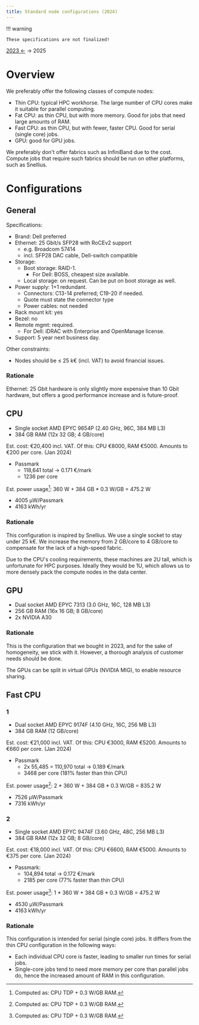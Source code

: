 ```yaml
---
title: Standard node configurations (2024)
---
```


!!! warning

    These specifications are not finalized!

[2023 ←](standard_configs_2023.md) → 2025

# Overview

We preferably offer the following classes of compute nodes:

- Thin CPU: typical HPC workhorse.  The large number of CPU cores make it suitable for parallel computing.
- Fat CPU: as thin CPU, but with more memory.  Good for jobs that need large amounts of RAM.
- Fast CPU: as thin CPU, but with fewer, faster CPU.  Good for serial (single core) jobs.
- GPU: good for GPU jobs.

We preferably don't offer fabrics such as InfiniBand due to the cost.  Compute jobs that require such fabrics should be run on other platforms, such as Snellius.

# Configurations

## General

Specifications:

- Brand: Dell preferred
- Ethernet: 25 Gbit/s SFP28 with RoCEv2 support
    - e.g. Broadcom 57414
    - incl. SFP28 DAC cable, Dell-switch compatible
- Storage:
    - Boot storage: RAID-1.
        - For Dell: BOSS, cheapest size available.
    - Local storage: on request.  Can be put on boot storage as well.
- Power supply: 1+1 redundant.
    - Connectors: C13-14 preferred; C19-20 if needed.
    - Quote must state the connector type
    - Power cables: not needed
- Rack mount kit: yes
- Bezel: no
- Remote mgmt: required.
    - For Dell: iDRAC with Enterprise and OpenManage license.
- Support: 5 year next business day.

Other constraints:

- Nodes should be ≤ 25 k€ (incl. VAT) to avoid financial issues.

### Rationale

Ethernet: 25 Gbit hardware is only slightly more expensive than 10 Gbit
hardware, but offers a good performance increase and is future-proof.

## CPU

- Single socket AMD EPYC 9654P (2.40 GHz, 96C, 384 MB L3)
- 384 GB RAM  (12x 32 GB; 4 GB/core)

Est. cost: €20,400 incl. VAT.
Of this: CPU €8000, RAM €5000.
Amounts to €200 per core.
(Jan 2024)

- Passmark
    - 118,641 total → 0.171 €/mark
    - 1236 per core

Est. power usage[^1]: 360 W + 384 GB * 0.3 W/GB = 475.2 W

- 4005 µW/Passmark
- 4163 kWh/yr

### Rationale

This configuration is inspired by Snellius.  We use a single socket to stay
under 25 k€.  We increase the memory from 2 GB/core to 4 GB/core to compensate
for the lack of a high-speed fabric.

Due to the CPU's cooling requirements, these machines are 2U tall, which is
unfortunate for HPC purposes.  Ideally they would be 1U, which allows us to
more densely pack the compute nodes in the data center.

## GPU

- Dual socket AMD EPYC 7313 (3.0 GHz, 16C, 128 MB L3)
- 256 GB RAM (16x 16 GB; 8 GB/core)
- 2x NVIDIA A30

### Rationale

This is the configuration that we bought in 2023, and for the sake of
homogeneity, we stick with it.  However, a thorough analysis of customer needs
should be done.

The GPUs can be split in virtual GPUs (NVIDIA MIG), to enable resource sharing.

## Fast CPU

### 1

- Dual socket AMD EPYC 9174F (4.10 GHz, 16C, 256 MB L3)
- 384 GB RAM  (12 GB/core)

Est. cost: €21,000 incl. VAT.
Of this: CPU €3000, RAM €5200.
Amounts to €660 per core.
(Jan 2024)

- Passmark
    - 2x 55,485 = 110,970 total → 0.189 €/mark
    - 3468 per core (181% faster than thin CPU)

Est. power usage[^1]: 2 * 360 W + 384 GB * 0.3 W/GB = 835.2 W

- 7526 µW/Passmark
- 7316 kWh/yr

### 2

- Single socket AMD EPYC 9474F (3.60 GHz, 48C, 256 MB L3)
- 384 GB RAM (12x 32 GB; 8 GB/core)

Est. cost: €18,000 incl. VAT.
Of this: CPU €6600, RAM €5000.
Amounts to €375 per core.
(Jan 2024)

- Passmark:
    - 104,894 total → 0.172 €/mark
    - 2185 per core (77% faster than thin CPU)

Est. power usage[^1]: 1 * 360 W + 384 GB * 0.3 W/GB = 475.2 W

- 4530 µW/Passmark
- 4163 kWh/yr

### Rationale

This configuration is intended for serial (single core) jobs.  It differs from the thin CPU configuration in the following ways:

- Each individual CPU core is faster, leading to smaller run times for serial
  jobs.
- Single-core jobs tend to need more memory per core than parallel jobs do,
  hence the increased amount of RAM in this configuration.

[^1]: Computed as: CPU TDP + 0.3 W/GB RAM.
